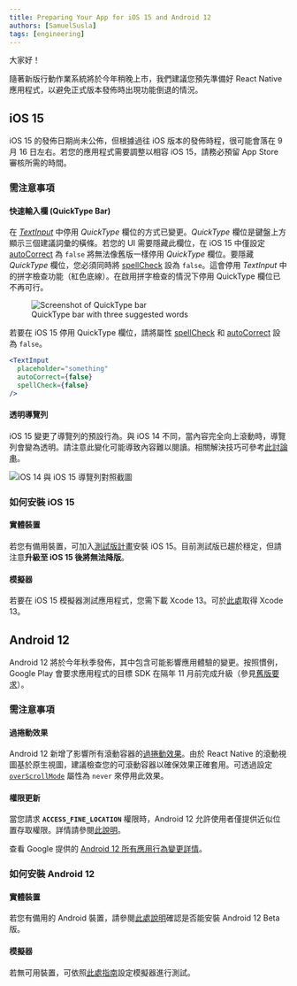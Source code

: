 ```yaml
---
title: Preparing Your App for iOS 15 and Android 12
authors: [SamuelSusla]
tags: [engineering]
---
```


大家好！

隨著新版行動作業系統將於今年稍晚上市，我們建議您預先準備好 React Native 應用程式，以避免正式版本發佈時出現功能倒退的情況。

<!--truncate-->

## iOS 15

iOS 15 的發佈日期尚未公佈，但根據過往 iOS 版本的發佈時程，很可能會落在 9 月 16 日左右。若您的應用程式需要調整以相容 iOS 15，請務必預留 App Store 審核所需的時間。

### 需注意事項

#### 快速輸入欄 (QuickType Bar)

在 _[TextInput](/docs/textinput)_ 中停用 _QuickType_ 欄位的方式已變更。_QuickType_ 欄位是鍵盤上方顯示三個建議詞彙的橫條。若您的 UI 需要隱藏此欄位，在 iOS 15 中僅設定 [autoCorrect](/docs/textinput#autocorrect) 為 `false` 將無法像舊版一樣停用 _QuickType_ 欄位。要隱藏 _QuickType_ 欄位，您必須同時將 [spellCheck](/docs/textinput#spellcheck-ios) 設為 `false`。這會停用 _TextInput_ 中的拼字檢查功能（紅色底線）。在啟用拼字檢查的情況下停用 QuickType 欄位已不再可行。

<figure>
  <img src="/blog/assets/ios-15-quicktype-bar.png" alt="Screenshot of QuickType bar" />
  <figcaption>
    QuickType bar with three suggested words
  </figcaption>
</figure>

若要在 iOS 15 停用 QuickType 欄位，請將屬性 [spellCheck](/docs/textinput#spellcheck-ios) 和 [autoCorrect](/docs/textinput#autocorrect) 設為 `false`。

```jsx
<TextInput
  placeholder="something"
  autoCorrect={false}
  spellCheck={false}
/>
```

#### 透明導覽列

iOS 15 變更了導覽列的預設行為。與 iOS 14 不同，當內容完全向上滾動時，導覽列會變為透明。請注意此變化可能導致內容難以閱讀。相關解決技巧可參考[此討論串](https://developer.apple.com/forums/thread/682420)。

![iOS 14 與 iOS 15 導覽列對照截圖](/blog/assets/ios-15-navigation-bar.jpg)

### 如何安裝 iOS 15

#### 實體裝置

若您有備用裝置，可加入[測試版計畫](https://beta.apple.com/sp/betaprogram/)安裝 iOS 15。目前測試版已趨於穩定，但請注意**升級至 iOS 15 後將無法降版**。

#### 模擬器

若要在 iOS 15 模擬器測試應用程式，您需下載 Xcode 13。可於[此處](https://developer.apple.com/xcode/)取得 Xcode 13。

## Android 12

Android 12 將於今年秋季發佈，其中包含可能影響應用體驗的變更。按照慣例，Google Play 會要求應用程式的目標 SDK 在隔年 11 月前完成升級（參見[舊版要求](https://developer.android.com/distribute/best-practices/develop/target-sdk)）。

### 需注意事項

#### 過捲動效果

Android 12 新增了影響所有滾動容器的[過捲動效果](https://developer.android.com/about/versions/12/overscroll)。由於 React Native 的滾動視圖基於原生視圖，建議檢查您的可滾動容器以確保效果正確套用。可透過設定 [`overScrollMode`](/docs/scrollview#overscrollmode-android) 屬性為 `never` 來停用此效果。

#### 權限更新

當您請求 **`ACCESS_FINE_LOCATION`** 權限時，Android 12 允許使用者僅提供近似位置存取權限。詳情請參閱[此說明](https://developer.android.com/about/versions/12/approximate-location)。

查看 Google 提供的 [Android 12 所有應用行為變更詳情](https://developer.android.com/about/versions/12/behavior-changes-all)。

### 如何安裝 Android 12

#### 實體裝置

若您有備用的 Android 裝置，請參閱[此處說明](https://developer.android.com/about/versions/12/get)確認是否能安裝 Android 12 Beta 版。

#### 模擬器

若無可用裝置，可依照[此處指南](https://developer.android.com/about/versions/12/get#on_emulator)設定模擬器進行測試。